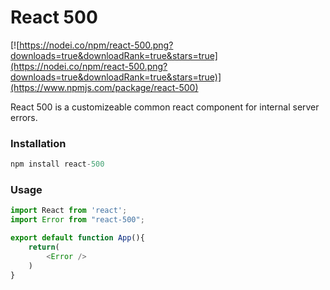 # React 500
[![https://nodei.co/npm/react-500.png?downloads=true&downloadRank=true&stars=true](https://nodei.co/npm/react-500.png?downloads=true&downloadRank=true&stars=true)](https://www.npmjs.com/package/react-500)


React 500 is a customizeable common react component for internal server errors.

### Installation

```js
npm install react-500
```

### Usage

```js
import React from 'react';
import Error from "react-500";

export default function App(){
    return(
        <Error />
    )
}

```